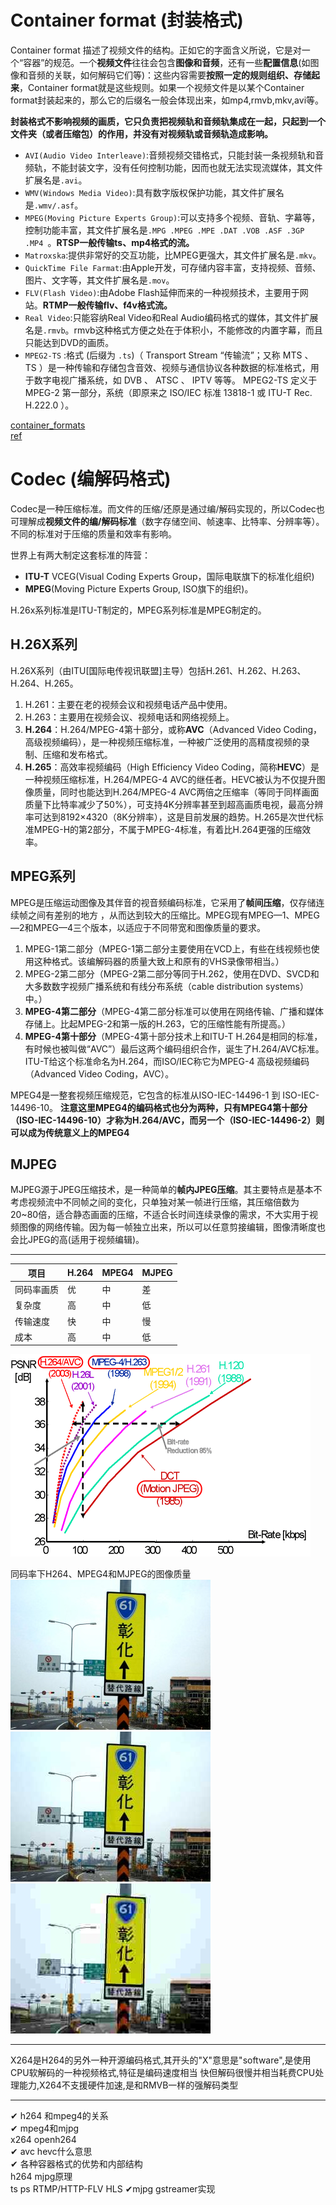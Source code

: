 
# Container format (封装格式)
Container format 描述了视频文件的结构。正如它的字面含义所说，它是对一个“容器”的规范。一个**视频文件**往往会包含**图像和音频**，还有一些**配置信息**(如图像和音频的关联，如何解码它们等)：这些内容需要**按照一定的规则组织、存储起来**，Container format就是这些规则。如果一个视频文件是以某个Container format封装起来的，那么它的后缀名一般会体现出来，如mp4,rmvb,mkv,avi等。 

**封装格式不影响视频的画质，它只负责把视频轨和音频轨集成在一起，只起到一个文件夹（或者压缩包）的作用，并没有对视频轨或音频轨造成影响。**  

* `AVI(Audio Video Interleave)`:音频视频交错格式，只能封装一条视频轨和音频轨，不能封装文字，没有任何控制功能，因而也就无法实现流媒体，其文件扩展名是`.avi`。
* `WMV(Windows Media Video)`:具有数字版权保护功能，其文件扩展名是`.wmv/.asf`。
* `MPEG(Moving Picture Experts Group)`:可以支持多个视频、音轨、字幕等，控制功能丰富，其文件扩展名是`.MPG .MPEG .MPE .DAT .VOB .ASF .3GP .MP4 `。**RTSP一般传输ts、mp4格式的流。**
* `Matroxska`:提供非常好的交互功能，比MPEG更强大，其文件扩展名是`.mkv`。
* `QuickTime File Farmat`:由Apple开发，可存储内容丰富，支持视频、音频、图片、文字等，其文件扩展名是`.mov`。
* `FLV(Flash Video)`:由Adobe Flash延伸而来的一种视频技术，主要用于网站。**RTMP一般传输flv、f4v格式流。**
* `Real Video`:只能容纳Real Video和Real Audio编码格式的媒体，其文件扩展名是`.rmvb`。rmvb这种格式方便之处在于体积小，不能修改的内置字幕，而且只能达到DVD的画质。  
* `MPEG2-TS` :格式 (后缀为 `.ts`)（ Transport Stream “传输流”；又称 MTS 、 TS ）是一种传输和存储包含音效、视频与通信协议各种数据的标准格式，用于数字电视广播系统，如 DVB 、 ATSC 、 IPTV 等等。 MPEG2-TS 定义于 MPEG-2 第一部分，系统（即原来之 ISO/IEC 标准 13818-1 或 ITU-T Rec. H.222.0 ）。  


[container_formats](https://en.wikipedia.org/wiki/Comparison_of_video_container_formats)  
[ref](https://www.v2ex.com/t/303205)  


# Codec (编解码格式)
Codec是一种压缩标准。而文件的压缩/还原是通过编/解码实现的，所以Codec也可理解成**视频文件的编/解码标准**（数字存储空间、帧速率、比特率、分辨率等）。不同的标准对于压缩的质量和效率有影响。 

世界上有两大制定这套标准的阵营：  
* **ITU-T** VCEG(Visual Coding Experts Group，国际电联旗下的标准化组织)   
* **MPEG**(Moving Picture Experts Group, ISO旗下的组织)。 

H.26x系列标准是ITU-T制定的，MPEG系列标准是MPEG制定的。 


## H.26X系列
H.26X系列（由ITU[国际电传视讯联盟]主导）包括H.261、H.262、H.263、H.264、H.265。  

1) H.261：主要在老的视频会议和视频电话产品中使用。
2) H.263：主要用在视频会议、视频电话和网络视频上。
3) **H.264**：H.264/MPEG-4第十部分，或称**AVC**（Advanced Video Coding，高级视频编码），是一种视频压缩标准，一种被广泛使用的高精度视频的录制、压缩和发布格式。
4) **H.265**：高效率视频编码（High Efficiency Video Coding，简称**HEVC**）是一种视频压缩标准，H.264/MPEG-4 AVC的继任者。HEVC被认为不仅提升图像质量，同时也能达到H.264/MPEG-4 AVC两倍之压缩率（等同于同样画面质量下比特率减少了50%），可支持4K分辨率甚至到超高画质电视，最高分辨率可达到8192×4320（8K分辨率），这是目前发展的趋势。H.265是次世代标准MPEG-H的第2部分，不属于MPEG-4标准，有着比H.264更强的压缩效率。


## MPEG系列
MPEG是压缩运动图像及其伴音的视音频编码标准，它采用了**帧间压缩**，仅存储连续帧之间有差别的地方 ，从而达到较大的压缩比。MPEG现有MPEG—1、MPEG—2和MPEG—4三个版本，以适应于不同带宽和图像质量的要求。

1) MPEG-1第二部分（MPEG-1第二部分主要使用在VCD上，有些在线视频也使用这种格式。该编解码器的质量大致上和原有的VHS录像带相当。）
1) MPEG-2第二部分（MPEG-2第二部分等同于H.262，使用在DVD、SVCD和大多数数字视频广播系统和有线分布系统（cable distribution systems）中。）
1) **MPEG-4第二部分**（MPEG-4第二部分标准可以使用在网络传输、广播和媒体存储上。比起MPEG-2和第一版的H.263，它的压缩性能有所提高。）
1) **MPEG-4第十部分**（MPEG-4第十部分技术上和ITU-T H.264是相同的标准，有时候也被叫做“AVC”）最后这两个编码组织合作，诞生了H.264/AVC标准。ITU-T给这个标准命名为H.264，而ISO/IEC称它为MPEG-4 高级视频编码（Advanced Video Coding，AVC）。

MPEG4是一整套视频压缩规范，它包含的标准从ISO-IEC-14496-1 到 ISO-IEC-14496-10。
**注意这里MPEG4的编码格式也分为两种，只有MPEG4第十部分（ISO-IEC-14496-10）才称为H.264/AVC，而另一个（ISO-IEC-14496-2）则可以成为传统意义上的MPEG4**  

## MJPEG
MJPEG源于JPEG压缩技术，是一种简单的**帧内JPEG压缩**。其主要特点是基本不考虑视频流中不同帧之间的变化，只单独对某一帧进行压缩，其压缩倍数为20~80倍，适合静态画面的压缩，不适合长时间连续录像的需求，不大实用于视频图像的网络传输。因为每一帧独立出来，所以可以任意剪接编辑，图像清晰度也会比JPEG的高(适用于视频编辑)。  


---

| 项目       | H.264 | MPEG4 | MJPEG |
| ---------- | ----- | ----- | ----- |
| 同码率画质 | 优    | 中    | 差    |
| 复杂度     | 高    | 中    | 低    |
| 传输速度   | 快    | 中    | 慢    |
| 成本       | 高    | 中    | 低    |

![h264compare](./img/H264Compare.gif)  

同码率下H264、MPEG4和MJPEG的图像质量  
![h26401](./img/h26401.jpg)  
![h26402](./img/h26402.jpg)  
![h26403](./img/h26403.jpg)  

---

X264是H264的另外一种开源编码格式,其开头的"X"意思是"software",是使用CPU软解码的一种视频格式,特征是编码速度相当 快但解码很慢并相当耗费CPU处理能力,X264不支援硬件加速,是和RMVB一样的强解码类型

---
✔ h264 和mpeg4的关系  
✔ mpeg4和mjpg  
x264 openh264  
✔ avc hevc什么意思  
✔ 各种容器格式的优势和内部结构  
h264 mjpg原理  
ts ps
RTMP/HTTP-FLV  HLS
✔mjpg gstreamer实现  